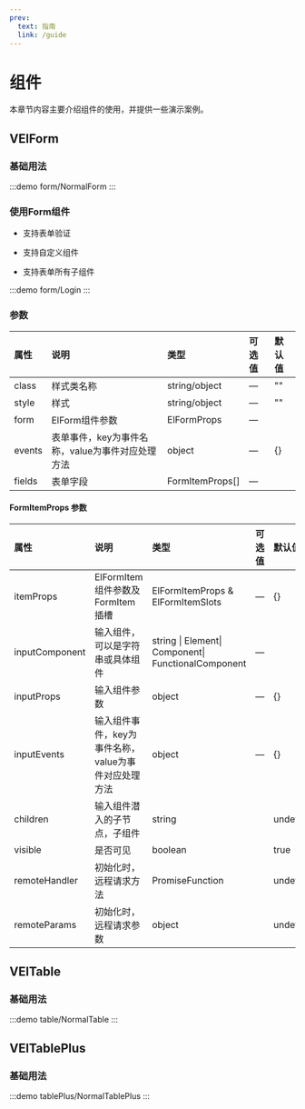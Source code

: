 ```yaml
---
prev:
  text: 指南
  link: /guide
---
```


# 组件

本章节内容主要介绍组件的使用，并提供一些演示案例。

## VElForm

### 基础用法
:::demo
form/NormalForm
:::
### 使用Form组件

- 支持表单验证

- 支持自定义组件

- 支持表单所有子组件

:::demo
form/Login
:::

### 参数

| 属性   | 说明                                             | 类型            | 可选值 | 默认值 |
| :----- | :----------------------------------------------- | :-------------- | :----- | :----- |
| class  | 样式类名称                                       | string/object   | —      | ""     |
| style  | 样式                                             | string/object   | —      | ""     |
| form   | ElForm组件参数                                   | ElFormProps     | —      |        |
| events | 表单事件，key为事件名称，value为事件对应处理方法 | object          | —      | {}     |
| fields | 表单字段                                         | FormItemProps[] | —      |        |

#### FormItemProps 参数

| 属性   | 说明   | 类型            | 可选值 | 默认值 |
| :----- | :---- | :-------------- | :----- | :----- |
| itemProps | ElFormItem组件参数及FormItem插槽 | ElFormItemProps & ElFormItemSlots | — | {} |
| inputComponent | 输入组件，可以是字符串或具体组件 | string \| Element\| Component\| FunctionalComponent | — |        |
| inputProps | 输入组件参数 | object | — | {} |
| inputEvents | 输入组件事件，key为事件名称，value为事件对应处理方法 | object | — | {} |
| children | 输入组件潜入的子节点，子组件 | string |        | undefined |
| visible | 是否可见 | boolean |        | true |
| remoteHandler | 初始化时，远程请求方法 | PromiseFunction |        | undefined |
| remoteParams | 初始化时，远程请求参数 | object |        | undefined |

## VElTable

### 基础用法
:::demo
table/NormalTable
:::

## VElTablePlus

### 基础用法
:::demo
tablePlus/NormalTablePlus
:::